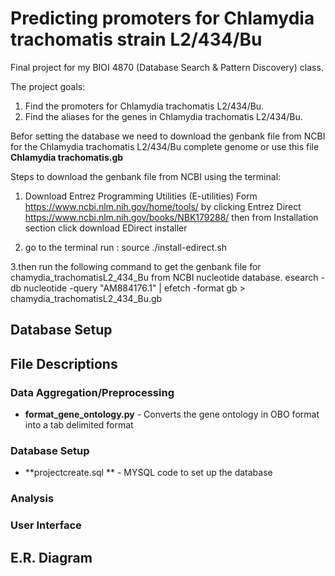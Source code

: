 # Predicting promoters for Chlamydia trachomatis strain L2/434/Bu

Final project for my BIOI 4870 (Database Search & Pattern Discovery) class.

The project goals:
  1. Find the promoters for Chlamydia trachomatis L2/434/Bu.
  2. Find the aliases for the genes in Chlamydia trachomatis L2/434/Bu.
  
Befor setting the database we need to download the genbank file from NCBI for the Chlamydia trachomatis L2/434/Bu complete genome or use this file **Chlamydia trachomatis.gb** 
  
  Steps to download the genbank file from NCBI using the terminal:
  
  1. Download Entrez Programming Utilities (E-utilities)
   Form https://www.ncbi.nlm.nih.gov/home/tools/ by clicking  Entrez Direct 
   https://www.ncbi.nlm.nih.gov/books/NBK179288/ 
   then from Installation section click download EDirect installer
  
  2. go to the terminal run : source ./install-edirect.sh
  
  3.then run the following command to get the genbank file for chamydia_trachomatisL2_434_Bu from NCBI nucleotide database.
  esearch -db nucleotide -query "AM884176.1" | efetch -format gb > chamydia_trachomatisL2_434_Bu.gb

## Database Setup


## File Descriptions
### Data Aggregation/Preprocessing
* **format_gene_ontology.py** - Converts the gene ontology in OBO format into a tab delimited format  


### Database Setup
* **projectcreate.sql ** - MYSQL code to set up the database 

### Analysis


### User Interface

## E.R. Diagram
